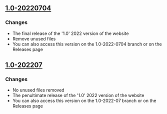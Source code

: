 ## [1.0-20220704](https://github.com/alexhowell2a/alexhowell2a.github.io/releases/tag/1.0-20220704)

### Changes

- The final release of the '1.0' 2022 version of the website
- Remove unused files
- You can also access this version on the 1.0-2022-0704 branch or on the Releases page

## [1.0-202207](https://github.com/alexhowell2a/alexhowell2a.github.io/releases/tag/1.0-202207)

### Changes

- No unused files removed
- The penultimate release of the '1.0' 2022 version of the website
- You can also access this version on the 1.0-2022-07 branch or on the Releases page
